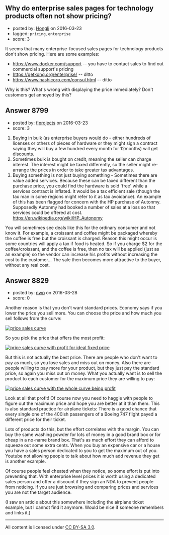 ## Why do enterprise sales pages for technology products often not show pricing?

- posted by: [Hongli](https://stackexchange.com/users/10909/hongli) on 2016-03-23
- tagged: `pricing`, `enterprise`
- score: 3

It seems that many enterprise-focused sales pages for technology products don't show pricing. Here are some examples:

 * https://www.docker.com/support -- you have to contact sales to find out commercial support's pricing
 * https://getkong.org/enterprise/ -- ditto
 * https://www.hashicorp.com/consul.html -- ditto

Why is this? What's wrong with displaying the price immediately? Don't customers get annoyed by this?


## Answer 8799

- posted by: [fiprojects](https://stackexchange.com/users/5370155/fiprojects) on 2016-03-23
- score: 3

 1. Buying in bulk (as enterprise buyers would do - either hundreds of licenses or others of pieces of hardware or they might sign a contract saying they will buy a few hundred every month for 12months) will get discounts.
 2. Sometimes bulk is bought on credit, meaning the seller can charge interest. The interest might be taxed differently, so the seller might re-arrange the prices in order to take greater tax advantages.
 3. Buying something is not just buying something - Sometimes there are value added services. Because these can be taxed different than the purchase price, you could find the hardware is sold 'free' while a services contract is inflated. It would be a tax efficient sale (though the tax man in some regions might refer to it as tax avoidance). An example of this has been flagged for concern with the HP purchase of Autonmy. Supposedly Autonmy had booked a number of sales at a loss so that services could be offered at cost. https://en.wikipedia.org/wiki/HP_Autonomy

You will sometimes see deals like this for the ordinary consumer and not know it. For example, a croissant and coffee might be packaged whereby the coffee is free but the croissant is charged. Reason this might occur is some countries will apply a tax if food is heated. So if you charge $2 for the coffee/croissant, and the coffee is free, then no tax will be applied (just as an example) so the vendor can increase his profits without increasing the cost to the customer... The sale then becomes more attractive to the buyer, without any real cost.
 


## Answer 8829

- posted by: [nwp](https://stackexchange.com/users/2908570/nwp) on 2016-03-28
- score: 0

<p>Another reason is that you don't want standard prices. Economy says if you lower the price you sell more. You can choose the price and how much you sell follows from the curve:</p>

<p><a href="https://i.stack.imgur.com/4zmMF.png" rel="nofollow noreferrer"><img src="https://i.stack.imgur.com/4zmMF.png" alt="price sales curve"></a></p>

<p>So you pick the price that offers the most profit:</p>

<p><a href="https://i.stack.imgur.com/QDdpY.png" rel="nofollow noreferrer"><img src="https://i.stack.imgur.com/QDdpY.png" alt="price sales curve with profit for ideal fixed price"></a></p>

<p>But this is not actually the best price. There are people who don't want to pay as much, so you lose sales and miss out on money. Also there are people willing to pay more for your product, but they just pay the standard price, so again you miss out on money. What you actually want is to sell the product to each customer for the maximum price they are willing to pay:</p>

<p><a href="https://i.stack.imgur.com/omoRB.png" rel="nofollow noreferrer"><img src="https://i.stack.imgur.com/omoRB.png" alt="price sales curve with the whole curve being profit"></a></p>

<p>Look at all that profit! Of course now you need to haggle with people to figure out the maximum price and hope you are better at it than them. This is also standard practice for airplane tickets: There is a good chance that every single one of the 400ish passengers of a Boeing 747 flight payed a different price for their ticket.</p>

<p>Lots of products do this, but the effort correlates with the margin. You can buy the same washing powder for lots of money in a good brand box or for cheap in a no-name brand box. That's as much effort they can afford to squeeze out some extra cents. When you buy an expensive car or a house you have a sales person dedicated to you to get the maximum out of you. Youtube not allowing people to talk about how much add revenue they get is another example.</p>

<p>Of course people feel cheated when they notice, so some effort is put into preventing that. With enterprise level prices it is worth using a dedicated sales person and offer a discount if they sign an NDA to prevent people from noticing. If you are just browsing and comparing prices and services you are not the target audience.</p>

<p>(I saw an article about this somewhere including the airplane ticket example, but I cannot find it anymore. Would be nice if someone remembers and links it.)</p>




---

All content is licensed under [CC BY-SA 3.0](https://creativecommons.org/licenses/by-sa/3.0/).
